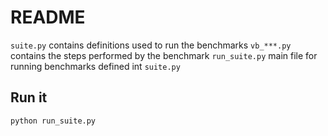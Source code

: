 README
======

```suite.py``` contains definitions used to run the benchmarks
```vb_***.py``` contains the steps performed by the benchmark
```run_suite.py``` main file for running benchmarks defined int ```suite.py```

Run it
------
```python run_suite.py```